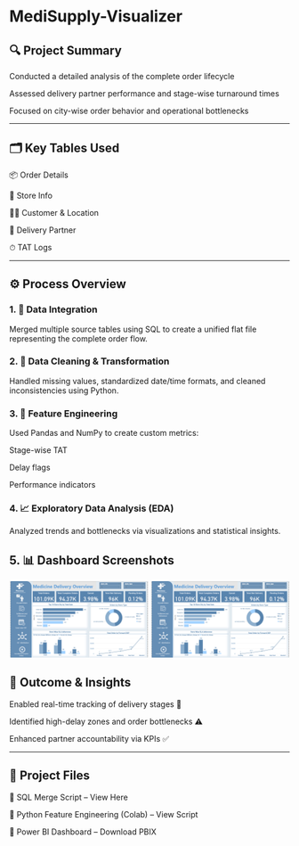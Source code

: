 # MediSupply-Visualizer

## 🔍 Project Summary

Conducted a detailed analysis of the complete order lifecycle

Assessed delivery partner performance and stage-wise turnaround times

Focused on city-wise order behavior and operational bottlenecks



---

## 🗂 Key Tables Used

📦 Order Details

🏪 Store Info

👤📍 Customer & Location

🚚 Delivery Partner

⏱ TAT Logs



---

## ⚙ Process Overview

### 1. 🔗 Data Integration

Merged multiple source tables using SQL to create a unified flat file representing the complete order flow.

### 2. 🧹 Data Cleaning & Transformation

Handled missing values, standardized date/time formats, and cleaned inconsistencies using Python.

### 3. 🧠 Feature Engineering

Used Pandas and NumPy to create custom metrics:

Stage-wise TAT

Delay flags

Performance indicators


### 4. 📈 Exploratory Data Analysis (EDA)

Analyzed trends and bottlenecks via visualizations and statistical insights.

## 5. 📊 Dashboard Screenshots
<div><img src="https://github.com/UMA568/MediSupply-Visualizer/blob/main/Screenshot%20(18).png" width=250>
<img src="https://github.com/UMA568/MediSupply-Visualizer/blob/main/Screenshot%20(18).png" width=250>






## 🏁 Outcome & Insights

Enabled real-time tracking of delivery stages 🚦

Identified high-delay zones and order bottlenecks ⚠

Enhanced partner accountability via KPIs ✅



---

## 📂 Project Files

📝 SQL Merge Script – View Here

🐍 Python Feature Engineering (Colab) – View Script

📎 Power BI Dashboard – Download PBIX





